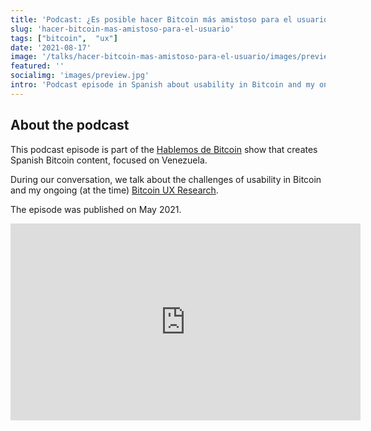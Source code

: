 ```yaml
---
title: 'Podcast: ¿Es posible hacer Bitcoin más amistoso para el usuario?'
slug: 'hacer-bitcoin-mas-amistoso-para-el-usuario'
tags: ["bitcoin",  "ux"]
date: '2021-08-17'
image: '/talks/hacer-bitcoin-mas-amistoso-para-el-usuario/images/preview.jpg'
featured: ''
socialimg: 'images/preview.jpg'
intro: 'Podcast episode in Spanish about usability in Bitcoin and my ongoing Bitcoin UX research.'
---
```


## About the podcast

This podcast episode is part of the [Hablemos de Bitcoin](https://www.youtube.com/watch?v=Wdwe6g2-w8Y&) show that creates Spanish Bitcoin content, focused on Venezuela.

During our conversation, we talk about the challenges of usability in Bitcoin and my ongoing (at the time) [Bitcoin UX Research](../../work/bitcoin-ux-research).

The episode was published on May 2021.

<iframe width="560" height="315" src="https://www.youtube-nocookie.com/embed/Wdwe6g2-w8Y" title="YouTube video player" frameborder="0" allow="accelerometer; autoplay; clipboard-write; encrypted-media; gyroscope; picture-in-picture" allowfullscreen></iframe>
